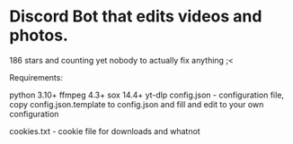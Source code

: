 # Discord Bot that edits videos and photos.
186 stars and counting yet nobody to actually fix anything ;<

Requirements:

python 3.10+
ffmpeg 4.3+
sox 14.4+
yt-dlp
config.json - configuration file, copy config.json.template to config.json and fill and edit to your own configuration

cookies.txt - cookie file for downloads and whatnot
